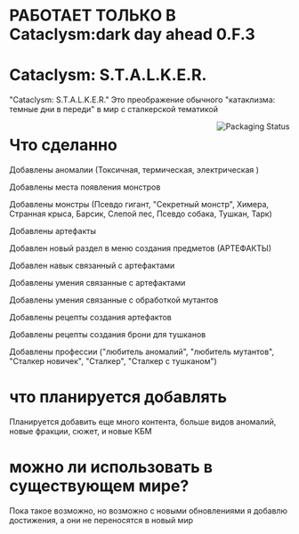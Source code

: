 # РАБОТАЕТ ТОЛЬКО В Cataclysm:dark day ahead 0.F.3
# Cataclysm: S.T.A.L.K.E.R.

"Cataclysm: S.T.A.L.K.E.R." Это преображение обычного "катаклизма: темные дни в переди" в мир с сталкерской тематикой

<a>
    <img src="https://raw.githubusercontent.com/Kenshut/CATACLYSM-S.T.A.L.K.E.R./main/stal.png" alt="Packaging Status" align="right">
</a>

# Что сделанно

Добавлены аномалии (Токсичная, термическая, электрическая )

Добавлены места появления монстров

Добавлены монстры (Псевдо гигант, "Секретный монстр", Химера, Странная крыса, Барсик, Слепой пес, Псевдо собака, Тушкан, Тарк)

Добавлены артефакты

Добавлен новый раздел в меню создания предметов (АРТЕФАКТЫ)

Добавлен навык связанный с артефактами

Добавлены умения связанные с артефактами

Добавлены умения связанные с обработкой мутантов

Добавлены рецепты создания артефактов

Добавлены рецепты создания брони для тушканов

Добавлены профессии ("любитель аномалий", "любитель мутантов", "Сталкер новичек", "Сталкер", "Сталкер с тушканом")

# что планируется добавлять 

Планируется добавить еще много контента, больше видов аномалий, новые фракции, сюжет, и новые КБМ


# можно ли использовать в существующем мире?
Пока такое возможно, но возможно с новыми обновлениями я добавлю достижения, а они не переносятся в новый мир

